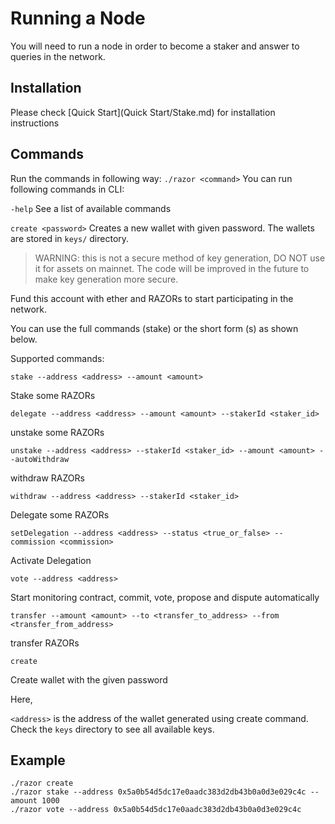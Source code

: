 # Running a Node
You will need to run a node in order to become a staker and answer to queries in the network.

## Installation

Please check [Quick Start](Quick Start/Stake.md) for installation instructions

## Commands
Run the commands in following way:
    `./razor <command>`
You can run following commands in CLI:

`-help` See a list of available commands

`create <password>`  Creates a new wallet with given password. The wallets are stored in `keys/` directory.

>WARNING: this is not a secure method of key generation, DO NOT use it for assets on mainnet.
The code will be improved in the future to make key generation more secure.

Fund this account with ether and RAZORs to start participating in the network.

You can use the full commands (stake) or the short form (s) as shown below.

Supported commands:

    stake --address <address> --amount <amount>

Stake some RAZORs

    delegate --address <address> --amount <amount> --stakerId <staker_id>

unstake some RAZORs

    unstake --address <address> --stakerId <staker_id> --amount <amount> --autoWithdraw

withdraw RAZORs

    withdraw --address <address> --stakerId <staker_id>
    
Delegate some RAZORs

    setDelegation --address <address> --status <true_or_false> --commission <commission>

Activate Delegation

    vote --address <address>

Start monitoring contract, commit, vote, propose and dispute automatically

    transfer --amount <amount> --to <transfer_to_address> --from <transfer_from_address>

transfer RAZORs

    create

Create wallet with the given password

Here,

`<address>` is the address of the wallet generated using create command. Check the `keys` directory to see all available keys.


## Example

    ./razor create
    ./razor stake --address 0x5a0b54d5dc17e0aadc383d2db43b0a0d3e029c4c --amount 1000
    ./razor vote --address 0x5a0b54d5dc17e0aadc383d2db43b0a0d3e029c4c
